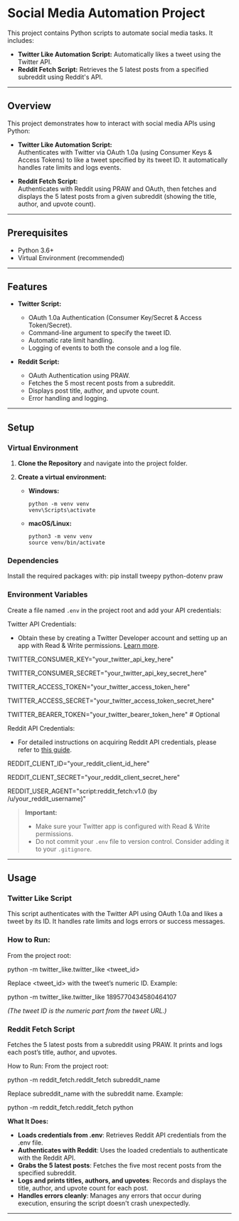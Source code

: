 # Social Media Automation Project

This project contains Python scripts to automate social media tasks. It includes:

- **Twitter Like Automation Script:** Automatically likes a tweet using the Twitter API.
- **Reddit Fetch Script:** Retrieves the 5 latest posts from a specified subreddit using Reddit's API.

---

## Overview

This project demonstrates how to interact with social media APIs using Python:

- **Twitter Like Automation Script:**  
  Authenticates with Twitter via OAuth 1.0a (using Consumer Keys & Access Tokens) to like a tweet specified by its tweet ID. It automatically handles rate limits and logs events.

- **Reddit Fetch Script:**  
  Authenticates with Reddit using PRAW and OAuth, then fetches and displays the 5 latest posts from a given subreddit (showing the title, author, and upvote count).

---

## Prerequisites

- Python 3.6+
- Virtual Environment (recommended)

---

## Features

- **Twitter Script:**

  - OAuth 1.0a Authentication (Consumer Key/Secret & Access Token/Secret).
  - Command-line argument to specify the tweet ID.
  - Automatic rate limit handling.
  - Logging of events to both the console and a log file.

- **Reddit Script:**
  - OAuth Authentication using PRAW.
  - Fetches the 5 most recent posts from a subreddit.
  - Displays post title, author, and upvote count.
  - Error handling and logging.

---

## Setup

### Virtual Environment

1. **Clone the Repository** and navigate into the project folder.

2. **Create a virtual environment:**

   - **Windows:**
     ```
     python -m venv venv
     venv\Scripts\activate
     ```
   - **macOS/Linux:**
     ```
     python3 -m venv venv
     source venv/bin/activate
     ```

### Dependencies

Install the required packages with:
pip install tweepy python-dotenv praw

### Environment Variables

Create a file named `.env` in the project root and add your API credentials:

Twitter API Credentials:

- Obtain these by creating a Twitter Developer account and setting up an app with Read & Write permissions. [Learn more](https://developer.twitter.com/en/docs/authentication/oauth-1-0a).

TWITTER_CONSUMER_KEY="your_twitter_api_key_here"

TWITTER_CONSUMER_SECRET="your_twitter_api_key_secret_here"

TWITTER_ACCESS_TOKEN="your_twitter_access_token_here" 

TWITTER_ACCESS_SECRET="your_twitter_access_token_secret_here"

TWITTER_BEARER_TOKEN="your_twitter_bearer_token_here" # Optional

Reddit API Credentials:

- For detailed instructions on acquiring Reddit API credentials, please refer to [this guide](https://github.com/reddit-archive/reddit/wiki/OAuth2-Quick-Start-Example).

REDDIT_CLIENT_ID="your_reddit_client_id_here"

REDDIT_CLIENT_SECRET="your_reddit_client_secret_here"

REDDIT_USER_AGENT="script:reddit_fetch:v1.0 (by /u/your_reddit_username)"

> **Important:**
>
> - Make sure your Twitter app is configured with Read & Write permissions.
> - Do not commit your `.env` file to version control. Consider adding it to your `.gitignore`.

---

## Usage

### Twitter Like Script

This script authenticates with the Twitter API using OAuth 1.0a and likes a tweet by its ID. It handles rate limits and logs errors or success messages.

### How to Run:

From the project root:

python -m twitter_like.twitter_like <tweet_id>

Replace <tweet_id> with the tweet’s numeric ID. Example:

python -m twitter_like.twitter_like 1895770434580464107

_(The tweet ID is the numeric part from the tweet URL.)_

### Reddit Fetch Script

Fetches the 5 latest posts from a subreddit using PRAW. It prints and logs each post’s title, author, and upvotes.

How to Run:
From the project root:

python -m reddit_fetch.reddit_fetch subreddit_name

Replace subreddit_name with the subreddit name. Example:

python -m reddit_fetch.reddit_fetch python

**What It Does:**

- **Loads credentials from .env**: Retrieves Reddit API credentials from the .env file.
- **Authenticates with Reddit**: Uses the loaded credentials to authenticate with the Reddit API.
- **Grabs the 5 latest posts**: Fetches the five most recent posts from the specified subreddit.
- **Logs and prints titles, authors, and upvotes**: Records and displays the title, author, and upvote count for each post.
- **Handles errors cleanly**: Manages any errors that occur during execution, ensuring the script doesn't crash unexpectedly.

---
